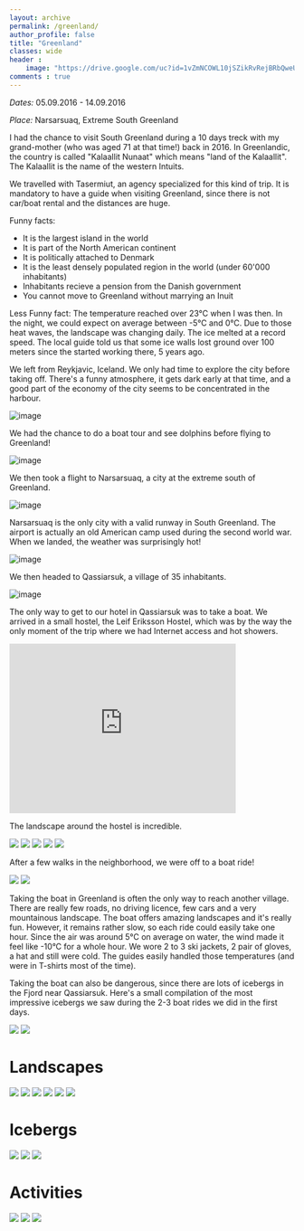 ```yaml
---
layout: archive
permalink: /greenland/
author_profile: false
title: "Greenland"
classes: wide
header :
    image: "https://drive.google.com/uc?id=1vZmNCOWL10jSZikRvRejBRbQweULYz3w"
comments : true
---
```


<!-- jQuery 1.8 or later, 33 KB -->
<script src="https://ajax.googleapis.com/ajax/libs/jquery/1.11.1/jquery.min.js"></script>

<!-- Fotorama from CDNJS, 19 KB -->
<link  href="https://cdnjs.cloudflare.com/ajax/libs/fotorama/4.6.4/fotorama.css" rel="stylesheet">
<script src="https://cdnjs.cloudflare.com/ajax/libs/fotorama/4.6.4/fotorama.js"></script>

*Dates:* 05.09.2016 - 14.09.2016

*Place:* Narsarsuaq, Extreme South Greenland

I had the chance to visit South Greenland during a 10 days treck with my grand-mother (who was aged 71 at that time!) back in 2016. In Greenlandic, the country is called "Kalaallit Nunaat" which means "land of the Kalaallit". The Kalaallit is the name of the western Intuits.

We travelled with Tasermiut, an agency specialized for this kind of trip. It is mandatory to have a guide when visiting Greenland, since there is not car/boat rental and the distances are huge.

Funny facts:
- It is the largest island in the world
- It is part of the North American continent
- It is politically attached to Denmark
- It is the least densely populated region in the world (under 60'000 inhabitants)
- Inhabitants recieve a pension from the Danish government
- You cannot move to Greenland without marrying an Inuit

Less Funny fact:
The temperature reached over 23°C when I was then. In the night, we could expect on average between -5°C and 0°C. Due to those heat waves, the landscape was changing daily. The ice melted at a record speed. The local guide told us that some ice walls lost ground over 100 meters since the started working there, 5 years ago.

We left from Reykjavic, Iceland. We only had time to explore the city before taking off. There's a funny atmosphere, it gets dark early at that time, and a good part of the economy of the city seems to be concentrated in the harbour.

![image](https://drive.google.com/uc?id=19billXk6lzAI0pQMJmox-xhpJzpxG8lZ)

We had the chance to do a boat tour and see dolphins before flying to Greenland!

![image](https://drive.google.com/uc?id=1C091OlbLi4TS2Wiq1xLtekBZPPET3yQn)

We then took a flight to Narsarsuaq, a city at the extreme south of Greenland. 

![image](https://drive.google.com/uc?id=1sLmTy1tw-ndJV33ue2JcCsIIUAbTGm6q)

Narsarsuaq is the only city with a valid runway in South Greenland. The airport is actually an old American camp used during the second world war. When we landed, the weather was surprisingly hot!

![image](https://drive.google.com/uc?id=1jpSnH1EqteieemqVeLLQ7jpZNKiemKNP)

We then headed to Qassiarsuk, a village of 35 inhabitants.

![image](https://drive.google.com/uc?id=1QHp9_64mWK3DmWclEyk5eeNzyHjgR8O1)

The only way to get to our hotel in Qassiarsuk was to take a boat. We arrived in a small hostel, the Leif Eriksson Hostel, which was by the way the only moment of the trip where we had Internet access and hot showers.

<iframe src="https://www.google.com/maps/embed?pb=!1m18!1m12!1m3!1d1925.1116313257905!2d-45.51814798380207!3d61.150793082332775!2m3!1f0!2f0!3f0!3m2!1i1024!2i768!4f13.1!3m3!1m2!1s0x4eabe01769830e49%3A0x841b7aa3e329a269!2sLeif%20Eriksson%20Hostel!5e0!3m2!1sen!2sfr!4v1573237583783!5m2!1sen!2sfr" width="400" height="300" frameborder="0" style="border:0;" allowfullscreen=""></iframe>

The landscape around the hostel is incredible. 

<div class="fotorama">
  <img src="https://drive.google.com/uc?id=1X0IxVdqhY3D_cur8DPfrPpHfZPtEkiyq">
  <img src="https://drive.google.com/uc?id=1tbP7doz6vsp3bFCOg44-AV5HIOKM9NZ6">
  <img src="https://drive.google.com/uc?id=1ChSblVAQk1_uiuX1WUu6r49VTDEqbb7i">
  <img src="https://drive.google.com/uc?id=1n_G-HSmqIvSnlV7PMie1Q4Ri9u1YuzLi">
  <img src="https://drive.google.com/uc?id=1jrlXQENw1ZmO91OAgsQXHVQslAODkD4G">
</div>

After a few walks in the neighborhood, we were off to a boat ride!

<div class="fotorama">
  <img src="https://drive.google.com/uc?id=1H1Q8aqiytZ5cYhE2FA9svhtaNUrLkWXN">
  <img src="https://drive.google.com/uc?id=1iQQwbK_xiTAMyt76DXcrEnJ1JSbCrUeR">
</div>

Taking the boat in Greenland is often the only way to reach another village. There are really few roads, no driving licence, few cars and a very mountainous landscape. The boat offers amazing landscapes and it's really fun. However, it remains rather slow, so each ride could easily take one hour. Since the air was around 5°C on average on water, the wind made it feel like -10°C for a whole hour. We wore 2 to 3 ski jackets, 2 pair of gloves, a hat and still were cold. The guides easily handled those temperatures (and were in T-shirts most of the time).

Taking the boat can also be dangerous, since there are lots of icebergs in the Fjord near Qassiarsuk. Here's a small compilation of the most impressive icebergs we saw during the 2-3 boat rides we did in the first days.

<div class="fotorama">
  <img src="https://drive.google.com/uc?id=1H1Q8aqiytZ5cYhE2FA9svhtaNUrLkWXN">
  <img src="https://drive.google.com/uc?id=1iQQwbK_xiTAMyt76DXcrEnJ1JSbCrUeR">
</div>

# Landscapes

<div class="fotorama">
  <!-- https://stackoverflow.com/questions/10311092/displaying-files-e-g-images-stored-in-google-drive-on-a-website -->
  <img src="https://drive.google.com/uc?id=1Kom1kBKj3dAI0DWKfsJqo1FqrZnH6LkR">
  <img src="https://drive.google.com/uc?id=17hRaI79Ve9DJrSIi3tOv8wlTawpWb2kt">
  <img src="https://drive.google.com/uc?id=1qzCpEE4nAOk_prjPRq7P-NaFsmJVWwOE">
  <img src="https://drive.google.com/uc?id=1zcAiittnw3EN3rUNeu2RDCUa1Gd2berK">
  <img src="https://drive.google.com/uc?id=1pmvuzMD268zopx_d0OxpVL3Ph1N_PbCZ">
  <img src="https://drive.google.com/uc?id=1SKFxc9QGw79kBH5r1hRtKFStMpVq7Yks">
</div>

# Icebergs

<div class="fotorama">
  <img src="https://drive.google.com/uc?id=1OdQZzYjHGDGrVmj_b_2J4fI0XVfYjFsQ">
  <img src="https://drive.google.com/uc?id=15RfAehpzKcCN1U1mwtDnJLz2Y7Bi8In_">
  <img src="https://drive.google.com/uc?id=1tcbYbviUO-2ejS84hYiKIZqKLTm3_IL1">
</div>

# Activities

<div class="fotorama">
  <img src="https://drive.google.com/uc?id=1tfVV1a_D9b9qZaQiRE2PUNdFxoIV6t8v">
  <img src="https://drive.google.com/uc?id=1lLTktGT7gTRAtRNP0sky6Ln18qL-LNBH">
  <img src="https://drive.google.com/uc?id=1AqUqPIlWr0NRV_m2lRispJ3-00ppDVH3">
</div>





